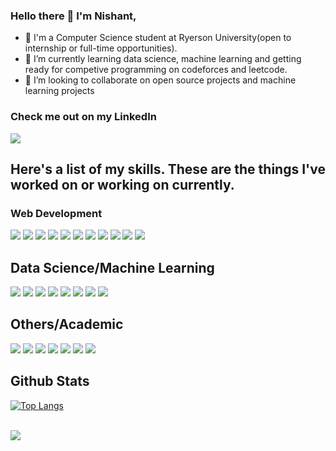 ### Hello there 👋 I'm Nishant,
- 🔭 I'm a Computer Science student at Ryerson University(open to internship or full-time opportunities).
- 🌱 I’m currently learning data science, machine learning and getting ready for competive programming on codeforces and leetcode.
- 👯 I’m looking to collaborate on open source projects and machine learning projects

### Check me out on my LinkedIn
<div>
    <a href="https://www.linkedin.com/in/nishantpatel54/">
      <img src="https://img.shields.io/badge/linkedin%20-%230077B5.svg?&style=for-the-badge&logo=linkedin&logoColor=white"/>
  </a>
</div>

## Here's a list of my skills. These are the things I've worked on or working on currently.

### Web Development
<div>
    <img src="https://img.shields.io/badge/flask-%23000.svg?style=for-the-badge&logo=flask&logoColor=white"> </img>
    <img src="https://img.shields.io/badge/django-%23092E20.svg?style=for-the-badge&logo=django&logoColor=white"></img>
    <img src="https://img.shields.io/badge/react-%2320232a.svg?style=for-the-badge&logo=react&logoColor=%2361DAFB"></img>
    <img src="https://img.shields.io/badge/javascript-%23323330.svg?style=for-the-badge&logo=javascript&logoColor=%23F7DF1E"></img>
    <img src="https://img.shields.io/badge/c%23-%23239120.svg?style=for-the-badge&logo=c-sharp&logoColor=white"></img>
    <img src="https://img.shields.io/badge/.NET-5C2D91?style=for-the-badge&logo=.net&logoColor=white"></img>
    <img src="https://img.shields.io/badge/html5-%23E34F26.svg?style=for-the-badge&logo=html5&logoColor=white"></img>
    <img src="https://img.shields.io/badge/css3-%231572B6.svg?style=for-the-badge&logo=css3&logoColor=white"></img>
    <img src="https://img.shields.io/badge/javascript-%23323330.svg?style=for-the-badge&logo=javascript&logoColor=%23F7DF1E"></img>
    <img src="https://img.shields.io/badge/azure-%230072C6.svg?style=for-the-badge&logo=microsoftazure&logoColor=white"></img>
    <img src="https://img.shields.io/badge/docker-%230db7ed.svg?style=for-the-badge&logo=docker&logoColor=white"></img>
</div>

## Data Science/Machine Learning
<div>
    <img src="https://img.shields.io/badge/python-3670A0?style=for-the-badge&logo=python&logoColor=ffdd54"></img>
    <img src="https://img.shields.io/badge/PyTorch-%23EE4C2C.svg?style=for-the-badge&logo=PyTorch&logoColor=white"></img>
    <img src="https://img.shields.io/badge/Matplotlib-%23ffffff.svg?style=for-the-badge&logo=Matplotlib&logoColor=black"></img>
    <img src="https://img.shields.io/badge/numpy-%23013243.svg?style=for-the-badge&logo=numpy&logoColor=white"></img>
    <img src="https://img.shields.io/badge/pandas-%23150458.svg?style=for-the-badge&logo=pandas&logoColor=white"></img>
    <img src="https://img.shields.io/badge/Microsoft%20SQL%20Server-CC2927?style=for-the-badge&logo=microsoft%20sql%20server&logoColor=white"></img>
    <img src="https://img.shields.io/badge/MongoDB-%234ea94b.svg?style=for-the-badge&logo=mongodb&logoColor=white"></img>
    <img src="https://img.shields.io/badge/sqlite-%2307405e.svg?style=for-the-badge&logo=sqlite&logoColor=white"></img>
</div>

## Others/Academic
<div>
    <img src="https://img.shields.io/badge/java-%23ED8B00.svg?style=for-the-badge&logo=openjdk&logoColor=white"></img>
    <img src="https://img.shields.io/badge/rust-%23000000.svg?style=for-the-badge&logo=rust&logoColor=white"></img>
    <img src="https://img.shields.io/badge/markdown-%23000000.svg?style=for-the-badge&logo=markdown&logoColor=white"></img>
    <img src="https://img.shields.io/badge/git-%23F05033.svg?style=for-the-badge&logo=git&logoColor=white"></img>
    <img src="https://img.shields.io/badge/github-%23121011.svg?style=for-the-badge&logo=github&logoColor=white"></img>
    <img src="https://img.shields.io/badge/Haskell-5e5086?style=for-the-badge&logo=haskell&logoColor=white"></img>
    <img src="https://img.shields.io/badge/c++-%2300599C.svg?style=for-the-badge&logo=c%2B%2B&logoColor=white"></img>
</div>

## Github Stats

[![Top Langs](https://github-readme-stats-git-masterrstaa-rickstaa.vercel.app/api/top-langs/?username=nishantpatel54)](https://github.com/nishantpatel54/github-readme-stats)

<br/>
<img align="center" src="https://github-readme-stats.vercel.app/api?username=nishantpatel54&show_icons=true&theme=dracula" />

<!--
**nishantpatel54/nishantpatel54** is a ✨ _special_ ✨ repository because its `README.md` (this file) appears on your GitHub profile.

Here are some ideas to get you started:
- 🤔 I’m looking for help with ...
- 💬 Ask me about ...
- 📫 How to reach me: 
- 😄 Pronouns: ...
- ⚡ Fun fact: ...
-->
